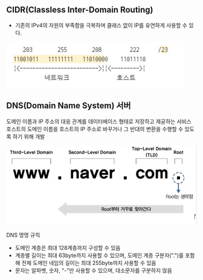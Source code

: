 

## CIDR(Classless Inter-Domain Routing)
 - 기존의 IPv4의 자원의 부족함을 극복하며 클래스 없이 IP를 유연하게 사용할 수 있다. 
      
![img](https://github.com/mandoo-it/cloud_egineering_edu/blob/main/%EB%84%A4%ED%8A%B8%EC%9B%8C%ED%81%AC/img/cidr.JPG)

## DNS(Domain Name System) 서버
도메인 이름과 IP 주소의 대응 관계를 데이터베이스 형태로 저장하고 제공하는 서비스 
호스트의 도메인 이름을 호스트의 IP 주소로 바꾸거나 그 반대의 변환을 수행할 수 있도록 하기 위해 개발

![img](https://github.com/mandoo-it/cloud_egineering_edu/blob/main/%EB%84%A4%ED%8A%B8%EC%9B%8C%ED%81%AC/img/dns.JPG)

DNS 명명 규칙
- 도메인 계층은 최대 128계층까지 구성할 수 있음
- 계층별 길이는 최대 63byte까지 사용할 수 있으며, 도메인 계층 구분자(".")를 포함해 전체 도메인 네임의 길이는 최대 255byte까지 사용할 수 있음
- 문자는 알파벳, 숫자, "-"만 사용할 수 있으며, 대소문자를 구분하지 않음

